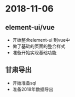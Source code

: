 # 2018-11-06

## element-ui/vue

- 开始整合element-ui 到vue中
- 做了基础的页面的整合样式
- 准备开始实现基础功能

## 甘肃导出

- 开始准备sql
- 准备2018年数据导出